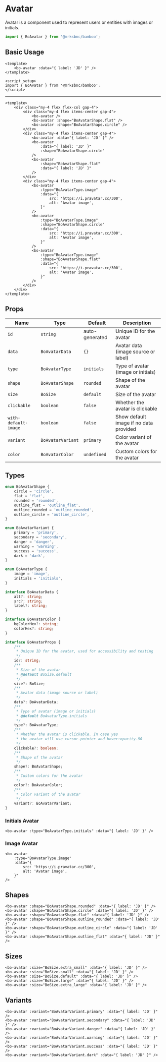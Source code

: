 <script setup>
import BoAvatar from '@/components/avatar/bo-avatar.vue';
import {  BoAvatarShape, BoAvatarType, BoAvatarVariant } from '@/components/avatar/bo-avatar';
import { BoSize } from '@/shared/bo-size';
import { Icon } from '@/components/icon/bo-icon';
import BoIcon from '@/components/icon/bo-icon.vue';
</script>

# Avatar

Avatar is a component used to represent users or entities with images or initials.

```js
import { BoAvatar } from '@mrksbnc/bamboo';
```

## Basic Usage

```vue
<template>
	<bo-avatar :data="{ label: 'JD' }" />
</template>

<script setup>
import { BoAvatar } from '@mrksbnc/bamboo';
</script>
```

<hr />

<div class="my-4 flex flex-col gap-4">
	<div class="my-4 flex items-center gap-4">
		<bo-avatar />
		<bo-avatar shape="flat" />
		<bo-avatar shape="circle" />
	</div>
	<div class="my-4 flex items-center gap-4">
		<bo-avatar :data="{ label: 'JD' }" />
		<bo-avatar
			:data="{ label: 'JD' }"
			:shape="BoAvatarShape.circle"
		/>
		<bo-avatar
			:shape="BoAvatarShape.flat"
			:data="{ label: 'JD' }"
		/>
	</div>
	<div class="my-4 flex items-center gap-4">
		<bo-avatar
			:type="BoAvatarType.image"
			:data="{
				src: 'https://i.pravatar.cc/300',
				alt: 'Avatar image',
			}"
		/>
		<bo-avatar
			:type="BoAvatarType.image"
			:shape="BoAvatarShape.circle"
			:data="{
				src: 'https://i.pravatar.cc/300',
				alt: 'Avatar image',
			}"
		/>
		<bo-avatar
			:type="BoAvatarType.image"
			:shape="BoAvatarShape.flat"
			:data="{
				src: 'https://i.pravatar.cc/300',
				alt: 'Avatar image',
			}"
		/>
	</div>
</div>

```vue
<template>
	<div class="my-4 flex flex-col gap-4">
		<div class="my-4 flex items-center gap-4">
			<bo-avatar />
			<bo-avatar :shape="BoAvatarShape.flat" />
			<bo-avatar :shape="BoAvatarShape.circle" />
		</div>
		<div class="my-4 flex items-center gap-4">
			<bo-avatar :data="{ label: 'JD' }" />
			<bo-avatar
				:data="{ label: 'JD' }"
				:shape="BoAvatarShape.circle"
			/>
			<bo-avatar
				:shape="BoAvatarShape.flat"
				:data="{ label: 'JD' }"
			/>
		</div>
		<div class="my-4 flex items-center gap-4">
			<bo-avatar
				:type="BoAvatarType.image"
				:data="{
					src: 'https://i.pravatar.cc/300',
					alt: 'Avatar image',
				}"
			/>
			<bo-avatar
				:type="BoAvatarType.image"
				:shape="BoAvatarShape.circle"
				:data="{
					src: 'https://i.pravatar.cc/300',
					alt: 'Avatar image',
				}"
			/>
			<bo-avatar
				:type="BoAvatarType.image"
				:shape="BoAvatarShape.flat"
				:data="{
					src: 'https://i.pravatar.cc/300',
					alt: 'Avatar image',
				}"
			/>
		</div>
	</div>
</template>
```

## Props

| Name                 | Type              | Default        | Description                            |
| -------------------- | ----------------- | -------------- | -------------------------------------- |
| `id`                 | `string`          | auto-generated | Unique ID for the avatar               |
| `data`               | `BoAvatarData`    | `{}`           | Avatar data (image source or label)    |
| `type`               | `BoAvatarType`    | `initials`     | Type of avatar (image or initials)     |
| `shape`              | `BoAvatarShape`   | `rounded`      | Shape of the avatar                    |
| `size`               | `BoSize`          | `default`      | Size of the avatar                     |
| `clickable`          | `boolean`         | `false`        | Whether the avatar is clickable        |
| `with-default-image` | `boolean`         | `false`        | Show default image if no data provided |
| `variant`            | `BoAvatarVariant` | `primary`      | Color variant of the avatar            |
| `color`              | `BoAvatarColor`   | `undefined`    | Custom colors for the avatar           |

## Types

```ts
enum BoAvatarShape {
	circle = 'circle',
	flat = 'flat',
	rounded = 'rounded',
	outline_flat = 'outline_flat',
	outline_rounded = 'outline_rounded',
	outline_circle = 'outline_circle',
}

enum BoAvatarVariant {
	primary = 'primary',
	secondary = 'secondary',
	danger = 'danger',
	warning = 'warning',
	success = 'success',
	dark = 'dark',
}

enum BoAvatarType {
	image = 'image',
	initials = 'initials',
}

interface BoAvatarData {
	alt?: string;
	src?: string;
	label?: string;
}

interface BoAvatarColor {
	bgColorHex?: string;
	colorHex?: string;
}

interface BoAvatarProps {
	/**
	 * Unique ID for the avatar, used for accessibility and testing
	 */
	id?: string;
	/**
	 * Size of the avatar
	 * @default BoSize.default
	 */
	size?: BoSize;
	/**
	 * Avatar data (image source or label)
	 */
	data?: BoAvatarData;
	/**
	 * Type of avatar (image or initials)
	 * @default BoAvatarType.initials
	 */
	type?: BoAvatarType;
	/**
	 * Whether the avatar is clickable. In case yes
	 * the avatar will use cursor-pointer and hover:opacity-80
	 */
	clickable?: boolean;
	/**
	 * Shape of the avatar
	 */
	shape?: BoAvatarShape;
	/**
	 * Custom colors for the avatar
	 */
	color?: BoAvatarColor;
	/**
	 * Color variant of the avatar
	 */
	variant?: BoAvatarVariant;
}
```

### Initials Avatar

<div class="flex gap-4 items-center my-4">
  <bo-avatar :type="BoAvatarType.initials" :data="{ label: 'JD' }" />
</div>

```vue
<bo-avatar :type="BoAvatarType.initials" :data="{ label: 'JD' }" />
```

### Image Avatar

<div class="flex gap-4 items-center my-4">
  <bo-avatar 
    :type="BoAvatarType.image" 
    :data="{ 
      src: 'https://i.pravatar.cc/300', 
      alt: 'Avatar image' 
    }" 
  />
</div>

```vue
<bo-avatar
	:type="BoAvatarType.image"
	:data="{
		src: 'https://i.pravatar.cc/300',
		alt: 'Avatar image',
	}"
/>
```

## Shapes

<div class="flex gap-4 items-center my-4">
  <bo-avatar :shape="BoAvatarShape.rounded" :data="{ label: 'JD' }" />
  <bo-avatar :shape="BoAvatarShape.circle" :data="{ label: 'JD' }" />
  <bo-avatar :shape="BoAvatarShape.flat" :data="{ label: 'JD' }" />
  <bo-avatar :shape="BoAvatarShape.outline_rounded" :data="{ label: 'JD' }" />
  <bo-avatar :shape="BoAvatarShape.outline_circle" :data="{ label: 'JD' }" />
  <bo-avatar :shape="BoAvatarShape.outline_flat" :data="{ label: 'JD' }" />
</div>

```vue
<bo-avatar :shape="BoAvatarShape.rounded" :data="{ label: 'JD' }" />
<bo-avatar :shape="BoAvatarShape.circle" :data="{ label: 'JD' }" />
<bo-avatar :shape="BoAvatarShape.flat" :data="{ label: 'JD' }" />
<bo-avatar :shape="BoAvatarShape.outline_rounded" :data="{ label: 'JD' }" />
<bo-avatar :shape="BoAvatarShape.outline_circle" :data="{ label: 'JD' }" />
<bo-avatar :shape="BoAvatarShape.outline_flat" :data="{ label: 'JD' }" />
```

## Sizes

<div class="flex items-center gap-4 my-4">
  <bo-avatar :size="BoSize.extra_small" :data="{ label: 'JD' }" />
  <bo-avatar :size="BoSize.small" :data="{ label: 'JD' }" />
  <bo-avatar :size="BoSize.default" :data="{ label: 'JD' }" />
  <bo-avatar :size="BoSize.large" :data="{ label: 'JD' }" />
  <bo-avatar :size="BoSize.extra_large" :data="{ label: 'JD' }" />
</div>

```vue
<bo-avatar :size="BoSize.extra_small" :data="{ label: 'JD' }" />
<bo-avatar :size="BoSize.small" :data="{ label: 'JD' }" />
<bo-avatar :size="BoSize.default" :data="{ label: 'JD' }" />
<bo-avatar :size="BoSize.large" :data="{ label: 'JD' }" />
<bo-avatar :size="BoSize.extra_large" :data="{ label: 'JD' }" />
```

## Variants

<div class="flex gap-4 items-center my-4">
  <bo-avatar :variant="BoAvatarVariant.primary" :data="{ label: 'JD' }" />
  <bo-avatar :variant="BoAvatarVariant.secondary" :data="{ label: 'JD' }" />
  <bo-avatar :variant="BoAvatarVariant.danger" :data="{ label: 'JD' }" />
  <bo-avatar :variant="BoAvatarVariant.warning" :data="{ label: 'JD' }" />
  <bo-avatar :variant="BoAvatarVariant.success" :data="{ label: 'JD' }" />
  <bo-avatar :variant="BoAvatarVariant.dark" :data="{ label: 'JD' }" />
</div>

```vue
<bo-avatar :variant="BoAvatarVariant.primary" :data="{ label: 'JD' }" />
<bo-avatar :variant="BoAvatarVariant.secondary" :data="{ label: 'JD' }" />
<bo-avatar :variant="BoAvatarVariant.danger" :data="{ label: 'JD' }" />
<bo-avatar :variant="BoAvatarVariant.warning" :data="{ label: 'JD' }" />
<bo-avatar :variant="BoAvatarVariant.success" :data="{ label: 'JD' }" />
<bo-avatar :variant="BoAvatarVariant.dark" :data="{ label: 'JD' }" />
```
